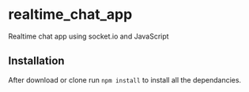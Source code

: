 # realtime_chat_app
Realtime chat app using socket.io and JavaScript

## Installation 
After download or clone run `npm install` to install all the dependancies.

